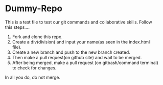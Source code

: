 # Dummy-Repo
This is a test file to test our git commands and collaborative skills.
Follow this steps....
1. Fork and clone this repo.
2. Create a div(division) and input your name(as seen in the index.html file).
3. Create a new branch and push to the new branch created.
4. Then make a pull request(on github site) and wait to be merged. 
5. After being merged, make a pull request (on gitbash/command terminal) to check  for changes.

In all you do, do not merge.
